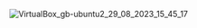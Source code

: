 ![VirtualBox_gb-ubuntu2_29_08_2023_15_45_17](https://github.com/ISErmakov/container/assets/119028263/53183a0a-a261-487b-a2df-b908b3dcc5c3)
